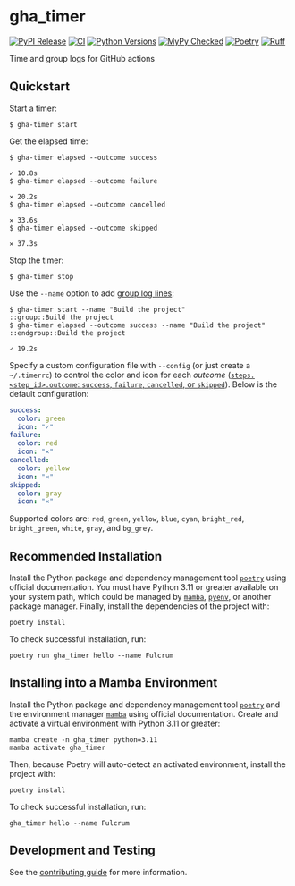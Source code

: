 # gha_timer

[![PyPI Release](https://badge.fury.io/py/gha_timer.svg)](https://badge.fury.io/py/gha_timer)
[![CI](https://github.com/fulcrumgenomics/gha_timer/actions/workflows/python_package.yml/badge.svg?branch=main)](https://github.com/fulcrumgenomics/gha_timer/actions/workflows/python_package.yml?query=branch%3Amain)
[![Python Versions](https://img.shields.io/badge/python-3.11_|_3.12_|_3.13-blue)](https://github.com/fulcrumgenomics/gha_timer)
[![MyPy Checked](http://www.mypy-lang.org/static/mypy_badge.svg)](http://mypy-lang.org/)
[![Poetry](https://img.shields.io/endpoint?url=https://python-poetry.org/badge/v0.json)](https://python-poetry.org/)
[![Ruff](https://img.shields.io/endpoint?url=https://raw.githubusercontent.com/astral-sh/ruff/main/assets/badge/v2.json)](https://docs.astral.sh/ruff/)

Time and group logs for GitHub actions

## Quickstart

Start a timer:

```console
$ gha-timer start
```

Get the elapsed time:

```console
$ gha-timer elapsed --outcome success
                                                                      ✓ 10.8s
$ gha-timer elapsed --outcome failure
                                                                      ✕ 20.2s
$ gha-timer elapsed --outcome cancelled
                                                                      ✕ 33.6s
$ gha-timer elapsed --outcome skipped  
                                                                      ✕ 37.3s
```

Stop the timer:

```console
$ gha-timer stop
```

Use the `--name` option to add [group log lines][group-log-lines-link]:

```console
$ gha-timer start --name "Build the project"
::group::Build the project
$ gha-timer elapsed --outcome success --name "Build the project"
::endgroup::Build the project
                                                                      ✓ 19.2s
```

Specify a custom configuration file with `--config` (or just create a `~/.timerrc`) to control the color and icon for
each _outcome_ ([`steps.<step_id>.outcome`: `success`, `failure`, `cancelled`, or `skipped`][steps-context-link]). 
Below is the default configuration:

```yaml
success:
  color: green
  icon: "✓"
failure:
  color: red
  icon: "✕"
cancelled:
  color: yellow
  icon: "✕"
skipped:
  color: gray
  icon: "✕"
```

Supported colors are: `red`, `green`, `yellow`, `blue`, `cyan`, `bright_red`, `bright_green`, `white`, `gray`, 
and `bg_grey`.

[group-log-lines-link]: https://github.com/actions/toolkit/blob/main/docs/commands.md#group-and-ungroup-log-lines
[steps-context-link]: https://docs.github.com/en/actions/writing-workflows/choosing-what-your-workflow-does/accessing-contextual-information-about-workflow-runs#steps-context



## Recommended Installation

Install the Python package and dependency management tool [`poetry`](https://python-poetry.org/docs/#installation) using official documentation.
You must have Python 3.11 or greater available on your system path, which could be managed by [`mamba`](https://mamba.readthedocs.io/en/latest/installation/mamba-installation.html), [`pyenv`](https://github.com/pyenv/pyenv), or another package manager. 
Finally, install the dependencies of the project with:

```console
poetry install
```

To check successful installation, run:

```console
poetry run gha_timer hello --name Fulcrum
```

## Installing into a Mamba Environment

Install the Python package and dependency management tool [`poetry`](https://python-poetry.org/docs/#installation) and the environment manager [`mamba`](https://mamba.readthedocs.io/en/latest/installation/mamba-installation.html) using official documentation.
Create and activate a virtual environment with Python 3.11 or greater:

```console
mamba create -n gha_timer python=3.11
mamba activate gha_timer
```

Then, because Poetry will auto-detect an activated environment, install the project with:

```console
poetry install
```

To check successful installation, run:

```console
gha_timer hello --name Fulcrum
```

## Development and Testing

See the [contributing guide](./CONTRIBUTING.md) for more information.

